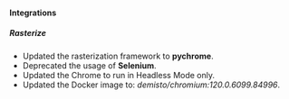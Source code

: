 
#### Integrations

##### Rasterize

- Updated the rasterization framework to **pychrome**.
- Deprecated the usage of **Selenium**.
- Updated the Chrome to run in Headless Mode only.
- Updated the Docker image to: *demisto/chromium:120.0.6099.84996*.
